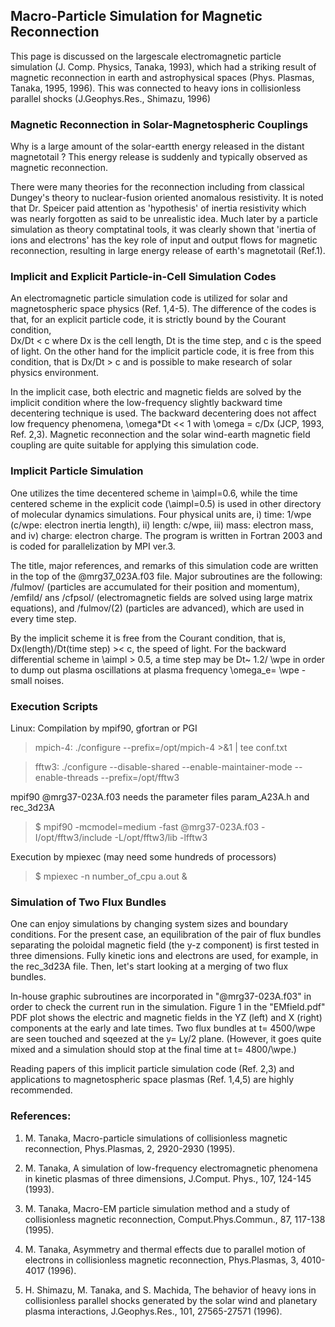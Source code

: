 ## Macro-Particle Simulation for Magnetic Reconnection ## 

This page is discussed on the largescale electromagnetic particle simulation 
(J. Comp. Physics, Tanaka, 1993), which had a striking result of magnetic reconnection
in earth and astrophysical spaces (Phys. Plasmas, Tanaka, 1995, 1996). 
This was connected to heavy ions in collisionless parallel shocks (J.Geophys.Res., 
Shimazu, 1996)

### Magnetic Reconnection in Solar-Magnetospheric Couplings ###

Why is a large amount of the solar-eartth energy released in the distant magnetotail ?
This energy release is suddenly and typically observed as magnetic reconnection. 

There were many theories for the reconnection including from classical Dungey's theory to nuclear-fusion oriented anomalous resistivity. It is noted that Dr. Speicer paid attention as 'hypothesis' of inertia resistivity which was nearly forgotten as said to be unrealistic idea. 
Much later by a particle simulation as theory comptatinal tools, it was clearly shown that 'inertia of ions and electrons' has the key role of input and output flows for magnetic reconnection, resulting in large energy release of earth's magnetotail (Ref.1).

### Implicit and Explicit Particle-in-Cell Simulation Codes ###

An electromagnetic particle simulation code is utilized for solar and magnetospheric space physics (Ref. 1,4-5). 
The difference of the codes is that, for an explicit particle code, it is strictly bound by the Courant condition,  
Dx/Dt < c where Dx is the cell length, Dt is the time step, and c is the speed of light. 
On the other hand for the implicit particle code, it is free from this condition, that is Dx/Dt > c and is possible
to make research of solar physics environment. 

In the implicit case, both electric and magnetic fields are solved by the implicit condition 
where the low-frequency slightly backward time decentering technique is used. 
The backward decentering does not affect low frequency phenomena, \omega*Dt << 1 with
\omega = c/Dx (JCP, 1993, Ref. 2,3).
Magnetic reconnection and the solar wind-earth magnetic field coupling are quite suitable 
for applying this simulation code.

### Implicit Particle Simulation ###

One utilizes the time decentered scheme in \aimpl=0.6, while the time centered scheme in the explicit code (\aimpl=0.5) is used in other directory of molecular dynamics simulations. Four physical units are, i) time: 1/wpe (c/wpe: electron inertia length), ii) length: c/wpe, iii) mass: electron mass, and iv) charge: electron charge. The program is written in Fortran 2003 and is coded for parallelization by MPI ver.3.

The title, major references, and remarks of this simulation code are written in the top of the @mrg37_023A.f03 file.
Major subroutines are the following: /fulmov/ (particles are accumulated for their position and momentum), 
/emfild/ ans /cfpsol/ (electromagnetic fields are solved using large matrix equations), 
and /fulmov/(2) (particles are advanced), which are used in every time step. 

By the implicit scheme it is free from the Courant condition, that is, Dx(length)/Dt(time step) >< c, the speed of light. For the backward differential scheme in \aimpl > 0.5, a time step may be Dt~ 1.2/ \wpe in order to dump out plasma oscillations at plasma frequency \omega_e= \wpe - small noises. 

### Execution Scripts ###

Linux: Compilation by mpif90, gfortran or PGI

 > mpich-4: ./configure --prefix=/opt/mpich-4 >&1 | tee conf.txt

 > fftw3: ./configure --disable-shared --enable-maintainer-mode --enable-threads --prefix=/opt/fftw3

mpif90 @mrg37-023A.f03 needs the parameter files param_A23A.h and rec_3d23A

 > $ mpif90 -mcmodel=medium -fast @mrg37-023A.f03 -I/opt/fftw3/include -L/opt/fftw3/lib -lfftw3

Execution by mpiexec (may need some hundreds of processors)

 > $ mpiexec -n number_of_cpu a.out &


### Simulation of Two Flux Bundles

One can enjoy simulations by changing system sizes and boundary conditions. For the present case, an equilibration of the pair of flux bundles separating the poloidal magnetic field (the y-z component) is first tested in three dimensions. Fully kinetic ions and electrons are used, for example, in the rec_3d23A file. Then, let's start looking at a merging of two flux bundles. 

In-house graphic subroutines are incorporated in "@mrg37-023A.f03" in order to check the current run in the simulation. Figure 1 in the "EMfield.pdf" PDF plot shows the electric and magnetic fields in the YZ (left) and X (right) components at the early and late times. Two flux bundles at t= 4500/\wpe are seen touched and sqeezed at the y= Ly/2 plane. 
(However, it goes quite mixed and a simulation should stop at the final time at t= 4800/\wpe.) 

Reading papers of this implicit particle simulation code (Ref. 2,3) and applications to magnetospheric space plasmas (Ref. 1,4,5) are highly recommended.


### References: ###

1. M. Tanaka, Macro-particle simulations of collisionless magnetic reconnection, Phys.Plasmas, 2, 2920-2930 (1995).

2. M. Tanaka, A simulation of low-frequency electromagnetic phenomena in kinetic plasmas of three dimensions, J.Comput. Phys., 107, 124-145 (1993).

3. M. Tanaka, Macro-EM particle simulation method and a study of collisionless magnetic reconnection, Comput.Phys.Commun., 87, 117-138 (1995).

4. M. Tanaka, Asymmetry and thermal effects due to parallel motion of electrons in collisionless magnetic reconnection, Phys.Plasmas, 3, 4010-4017 (1996). 

5. H. Shimazu, M. Tanaka, and S. Machida, The behavior of heavy ions in collisionless parallel shocks generated by the solar wind and planetary plasma interactions, J.Geophys.Res., 101, 27565-27571 (1996).


